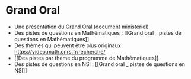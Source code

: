 # Grand Oral

- [Une présentation du Grand Oral (document ministériel)](https://eduscol.education.fr/729/presentation-du-grand-oral)
- Des pistes de questions en Mathématiques : [[Grand oral _ pistes de questions en Mathématiques]]
- Des thèmes qui peuvent être plus originaux : https://video.math.cnrs.fr/recherche/
- [[Des pistes par thème du programme de Mathématiques]]
- Des pistes de questions en NSI : [[Grand oral _ pistes de questions en NSI]]
